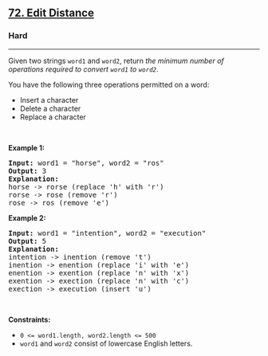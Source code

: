 <h2><a href="https://leetcode.com/problems/edit-distance/">72. Edit Distance</a></h2><h3>Hard</h3><hr><div style="user-select: auto;"><p style="user-select: auto;">Given two strings <code style="user-select: auto;">word1</code> and <code style="user-select: auto;">word2</code>, return <em style="user-select: auto;">the minimum number of operations required to convert <code style="user-select: auto;">word1</code> to <code style="user-select: auto;">word2</code></em>.</p>

<p style="user-select: auto;">You have the following three operations permitted on a word:</p>

<ul style="user-select: auto;">
	<li style="user-select: auto;">Insert a character</li>
	<li style="user-select: auto;">Delete a character</li>
	<li style="user-select: auto;">Replace a character</li>
</ul>

<p style="user-select: auto;">&nbsp;</p>
<p style="user-select: auto;"><strong style="user-select: auto;">Example 1:</strong></p>

<pre style="position: relative; user-select: auto;"><strong style="user-select: auto;">Input:</strong> word1 = "horse", word2 = "ros"
<strong style="user-select: auto;">Output:</strong> 3
<strong style="user-select: auto;">Explanation:</strong> 
horse -&gt; rorse (replace 'h' with 'r')
rorse -&gt; rose (remove 'r')
rose -&gt; ros (remove 'e')
<div class="open_grepper_editor" title="Edit &amp; Save To Grepper" style="user-select: auto;"></div></pre>

<p style="user-select: auto;"><strong style="user-select: auto;">Example 2:</strong></p>

<pre style="position: relative; user-select: auto;"><strong style="user-select: auto;">Input:</strong> word1 = "intention", word2 = "execution"
<strong style="user-select: auto;">Output:</strong> 5
<strong style="user-select: auto;">Explanation:</strong> 
intention -&gt; inention (remove 't')
inention -&gt; enention (replace 'i' with 'e')
enention -&gt; exention (replace 'n' with 'x')
exention -&gt; exection (replace 'n' with 'c')
exection -&gt; execution (insert 'u')
<div class="open_grepper_editor" title="Edit &amp; Save To Grepper" style="user-select: auto;"></div></pre>

<p style="user-select: auto;">&nbsp;</p>
<p style="user-select: auto;"><strong style="user-select: auto;">Constraints:</strong></p>

<ul style="user-select: auto;">
	<li style="user-select: auto;"><code style="user-select: auto;">0 &lt;= word1.length, word2.length &lt;= 500</code></li>
	<li style="user-select: auto;"><code style="user-select: auto;">word1</code> and <code style="user-select: auto;">word2</code> consist of lowercase English letters.</li>
</ul>
</div>